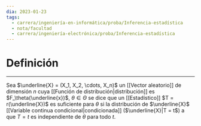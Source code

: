 ```yaml
---
dia: 2023-01-23
tags:
  - carrera/ingeniería-en-informática/proba/Inferencia-estadística
  - nota/facultad
  - carrera/ingeniería-electrónica/proba/Inferencia-estadística
---
```

# Definición
---
Sea $\underline{X} = (X_1, X_2, \cdots, X_n)$ un [[Vector aleatorio]] de dimensión $n$ cuya [[Función de distribución|distribución]] es $F_\theta(\underline{x})$, $\theta \in \Theta$ se dice que un [[Estadístico]] $T = r(\underline{X})$ es suficiente para $\theta$ si la distribución de $\underline{X}$ [[Variable continua condicional|condicionada]] ($\underline{X}|T = t$) a que $T = t$ es independiente de $\theta$ para todo $t$.
